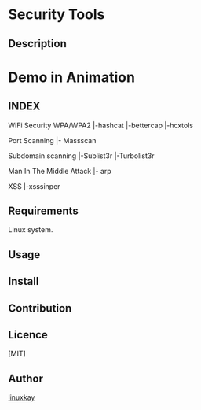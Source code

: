 # Security Tools 

## Description

# Demo in Animation

## INDEX

WiFi Security WPA/WPA2
|-hashcat
|-bettercap
|-hcxtols

Port Scanning
|- Massscan

Subdomain scanning
|-Sublist3r
|-Turbolist3r

Man In The Middle Attack
|- arp

XSS 
|-xsssinper
## Requirements
Linux system.

## Usage

## Install

## Contribution

## Licence
[MIT]

## Author

[linuxkay](https://github.com/linuxkay)
